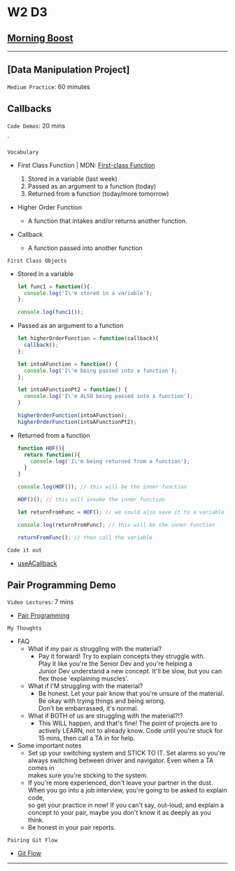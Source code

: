 # W2 D3

## [Morning Boost]

___
## [Data Manipulation Project]
`Medium Practice`: 60 minutes

## Callbacks

`Code Demos`: 20 mins

`


`Vocabulary`

- First Class Function | MDN: [First-class Function]

  1. Stored in a variable (last week)
  2. Passed as an argument to a function (today)
  3. Returned from a function (today/more tomorrow)

- Higher Order Function
  - A function that intakes and/or returns another function.

- Callback
  - A function passed into another function

`First Class Objects`

- Stored in a variable

  ```js
  let func1 = function(){
    console.log('I\'m stored in a variable');
  };

  console.log(func1());
  ```

- Passed as an argument to a function

  ```js
  let higherOrderFunction = function(callback){
    callback();
  };

  let intoAFunction = function() {
    console.log('I\'m being passed into a function');
  };

  let intoAFunctionPt2 = function() {
    console.log('I\'m ALSO being passed into a function');
  }

  higherOrderFunction(intoAFunction);
  higherOrderFunction(intoAFunctionPt2);
  ```

- Returned from a function

  ```js
  function HOF(){
    return function(){
      console.log('I\'m being returned from a function');
    }
  }

  console.log(HOF()); // this will be the inner function

  HOF()(); // this will invoke the inner function

  let returnFromFunc = HOF(); // we could also save it to a variable

  console.log(returnFromFunc); // this will be the inner function

  returnFromFunc(); // then call the variable
  ```

`Code it out`

- [useACallback]

## Pair Programming Demo

`Video Lectures`: 7 mins

- [Pair Programming]

`My Thoughts`

- FAQ
  - What if my pair is struggling with the material?
    - Pay it forward! Try to explain concepts they struggle with.\
      Play it like you're the Senior Dev and you're helping a\
      Junior Dev understand a new concept. It'll be slow, but you can\
      flex those 'explaining muscles'.
  - What if I'M struggling with the material?
    - Be honest. Let your pair know that you're unsure of the material.\
      Be okay with trying things and being wrong.\
      Don't be embarrassed, it's normal.
  - What if BOTH of us are struggling with the material?!?
    - This WILL happen, and that's fine! The point of projects are to\
      actively LEARN, not to already know. Code until you're stuck for\
      15 mins, then call a TA in for help.
- Some important notes
  - Set up your switching system and STICK TO IT. Set alarms so you're\
    always switching between driver and navigator. Even when a TA comes in\
    makes sure you're sticking to the system.
  - If you're more experienced, don't leave your partner in the dust.\
    When you go into a job interview, you're going to be asked to explain code,\
    so get your practice in now! If you can't say, out-loud, and explain a\
    concept to your pair, maybe you don't know it as deeply as you think.
  - Be honest in your pair reports.

`Pairing Git Flow`

- [Git Flow]

___

<!-- Links per cohort -->
[Morning Boost]: https://open.appacademy.io/learn/js-py---aug-2022-cohort-2-online/week-2---intro-to-javascript/wednesday-morning-boost
[Using Callback Functions 1]: https://open.appacademy.io/learn/js-py---aug-2022-cohort-2-online/week-2---intro-to-javascript/using-callback-functions-demo-1
[Using Callback Functions 2]: https://open.appacademy.io/learn/js-py---aug-2022-cohort-2-online/week-2---intro-to-javascript/using-callback-functions-demo-1
[Multiple Callbacks]: https://open.appacademy.io/learn/js-py---aug-2022-cohort-2-online/week-2---intro-to-javascript/using-callback-functions-demo-1
[My .forEach]: https://open.appacademy.io/learn/js-py---aug-2022-cohort-2-online/week-2---intro-to-javascript/my-for-each-demo
[My .map]: https://open.appacademy.io/learn/js-py---aug-2022-cohort-2-online/week-2---intro-to-javascript/my-map-demo
[My .filter]: https://open.appacademy.io/learn/js-py---aug-2022-cohort-2-online/week-2---intro-to-javascript/my-filter-demo
[My .every]: https://open.appacademy.io/learn/js-py---aug-2022-cohort-2-online/week-2---intro-to-javascript/my-every-demo
[Pair Programming]: https://open.appacademy.io/learn/js-py---aug-2022-cohort-2-online/week-2---intro-to-javascript/my-every-demo
[Data Manipulation Practice]: https://open.appacademy.io/learn/js-py---aug-2022-cohort-2-online/week-2---objects--callbacks--scope--and-closure/pojo-data-manipulation-project

<!-- Constant Links -->
[First-class Function]: https://developer.mozilla.org/en-US/docs/Glossary/First-class_Function
[useACallback]: ./code-it-out/useACallback.js
[myForEach]: ./code-it-out/myForEach.js
[myMap]: ./code-it-out/myMap.js
[myFilter]: ./code-it-out/myFilter.js
[myEvery]: ./code-it-out/myEvery.js
[Git Flow]: https://github.com/appacademy/Module-1-Resources/tree/main/additional_resources/week2/gitflow
